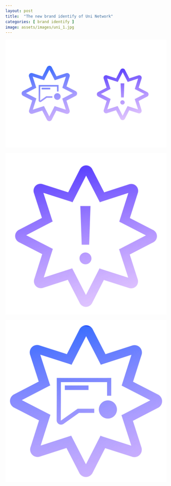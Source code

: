 ```yaml
---
layout: post
title:  "The new brand identify of Uni Network"
categories: [ brand identify ]
image: assets/images/uni_1.jpg
---
```

![](/assets/images/uni_2.jpg)

![](/assets/images/uni_3.jpg)

![](/assets/images/uni_4.jpg)
